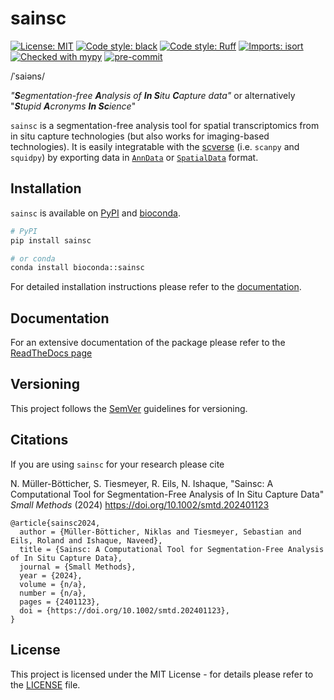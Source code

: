 # sainsc

[![License: MIT](https://img.shields.io/badge/License-MIT-yellow.svg)](https://opensource.org/licenses/MIT)
[![Code style: black](https://img.shields.io/badge/code%20style-black-000000.svg)](https://github.com/psf/black)
[![Code style: Ruff](https://img.shields.io/endpoint?url=https://raw.githubusercontent.com/astral-sh/ruff/main/assets/badge/v2.json)](https://github.com/astral-sh/ruff)
[![Imports: isort](https://img.shields.io/badge/%20imports-isort-%231674b1?style=flat&labelColor=ef8336)](https://pycqa.github.io/isort/)
[![Checked with mypy](https://www.mypy-lang.org/static/mypy_badge.svg)](http://mypy-lang.org/)
[![pre-commit](https://img.shields.io/badge/pre--commit-enabled-brightgreen?logo=pre-commit)](https://github.com/pre-commit/pre-commit)

/ˈsaiəns/

_"**S**egmentation-free **A**nalysis of **In S**itu **C**apture data"_
or alternatively
"_**S**tupid **A**cronyms **In Sc**ience_"

`sainsc` is a segmentation-free analysis tool for spatial transcriptomics from in situ
capture technologies (but also works for imaging-based technologies). It is easily
integratable with the [scverse](https://github.com/scverse) (i.e. `scanpy` and `squidpy`)
by exporting data in [`AnnData`](https://anndata.readthedocs.io/) or
[`SpatialData`](https://spatialdata.scverse.org/) format.

## Installation

`sainsc` is available on [PyPI](https://pypi.org/) and [bioconda](https://bioconda.github.io/).

```sh
# PyPI
pip install sainsc
```

```sh
# or conda
conda install bioconda::sainsc
```

For detailed installation instructions please refer to the
[documentation](https://sainsc.readthedocs.io/page/installation.html).

## Documentation

For an extensive documentation of the package please refer to the
[ReadTheDocs page](https://sainsc.readthedocs.io)

## Versioning

This project follows the [SemVer](https://semver.org/) guidelines for versioning.

## Citations

If you are using `sainsc` for your research please cite

N. Müller-Bötticher, S. Tiesmeyer, R. Eils, N. Ishaque, "Sainsc: A Computational Tool
for Segmentation-Free Analysis of In Situ Capture Data" *Small Methods* (2024)
https://doi.org/10.1002/smtd.202401123

```
@article{sainsc2024,
  author = {Müller-Bötticher, Niklas and Tiesmeyer, Sebastian and Eils, Roland and Ishaque, Naveed},
  title = {Sainsc: A Computational Tool for Segmentation-Free Analysis of In Situ Capture Data},
  journal = {Small Methods},
  year = {2024},
  volume = {n/a},
  number = {n/a},
  pages = {2401123},
  doi = {https://doi.org/10.1002/smtd.202401123},
}
```

## License

This project is licensed under the MIT License - for details please refer to the
[LICENSE](./LICENSE) file.
